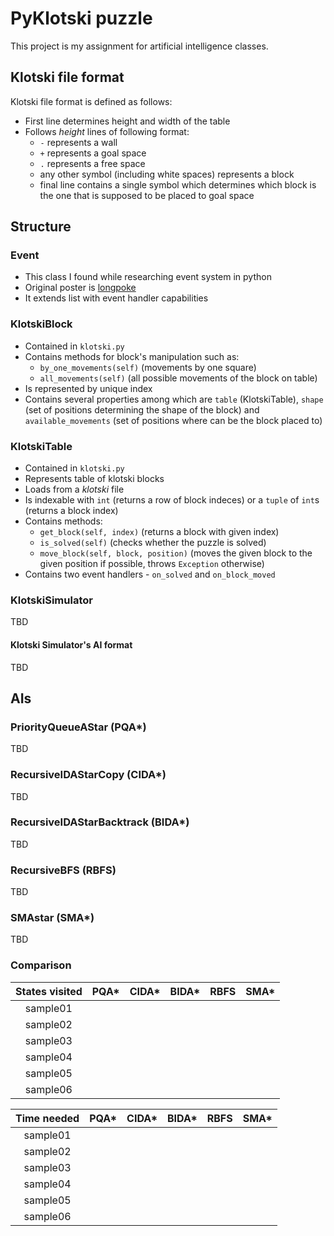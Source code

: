 # PyKlotski puzzle
This project is my assignment for artificial intelligence classes.

## Klotski file format
Klotski file format is defined as follows:
 - First line determines height and width of the table
 - Follows *height* lines of following format:
   - `-` represents a wall
   - `+` represents a goal space
   - `.` represents a free space
   - any other symbol (including white spaces) represents a block
   - final line contains a single symbol which determines which block is the one that is supposed to be placed to goal space

## Structure
### Event
 - This class I found while researching event system in python
 - Original poster is [longpoke](https://stackoverflow.com/users/80243/l%cc%b2%cc%b3o%cc%b2%cc%b3%cc%b3n%cc%b2%cc%b3%cc%b3g%cc%b2%cc%b3%cc%b3p%cc%b2%cc%b3o%cc%b2%cc%b3%cc%b3k%cc%b2%cc%b3%cc%b3e%cc%b2%cc%b3%cc%b3)
 - It extends list with event handler capabilities
### KlotskiBlock
 - Contained in `klotski.py`
 - Contains methods for block's manipulation such as:
   - `by_one_movements(self)` (movements by one square)
   - `all_movements(self)` (all possible movements of the block on table)
 - Is represented by unique index
 - Contains several properties among which are `table` (KlotskiTable), `shape` (set of positions determining the shape of the block) and `available_movements` (set of positions where can be the block placed to)

### KlotskiTable
 - Contained in `klotski.py`
 - Represents table of klotski blocks
 - Loads from a *klotski* file
 - Is indexable with `int` (returns a row of block indeces) or a `tuple` of `int`s (returns a block index)
 - Contains methods:
   - `get_block(self, index)` (returns a block with given index)
   - `is_solved(self)` (checks whether the puzzle is solved)
   - `move_block(self, block, position)` (moves the given block to the given position if possible, throws `Exception` otherwise)
 - Contains two event handlers - `on_solved` and `on_block_moved`

### KlotskiSimulator
TBD
#### Klotski Simulator's AI format
TBD

## AIs

### PriorityQueueAStar (PQA*)
TBD

### RecursiveIDAStarCopy (CIDA*)
TBD

### RecursiveIDAStarBacktrack (BIDA*)
TBD

### RecursiveBFS (RBFS)
TBD

### SMAstar (SMA*)
TBD

### Comparison
|  States visited  | PQA* | CIDA* | BIDA* | RBFS | SMA* |
| :--------------: | :--: | :---: | :---: | :--: | :--: |
|     sample01     |      |       |       |      |      |
|     sample02     |      |       |       |      |      |
|     sample03     |      |       |       |      |      |
|     sample04     |      |       |       |      |      |
|     sample05     |      |       |       |      |      |
|     sample06     |      |       |       |      |      |

|  Time needed  | PQA* | CIDA* | BIDA* | RBFS | SMA* |
| :-----------: | :--: | :---: | :---: | :--: | :--: |
|    sample01   |      |       |       |      |      |
|    sample02   |      |       |       |      |      |
|    sample03   |      |       |       |      |      |
|    sample04   |      |       |       |      |      |
|    sample05   |      |       |       |      |      |
|    sample06   |      |       |       |      |      |
